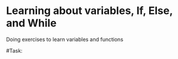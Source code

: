 # Learning about variables, If, Else, and While
Doing exercises to learn variables and functions

#Task:



